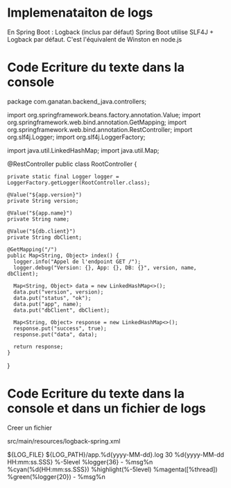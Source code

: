 
# Implemenataiton de logs

  En Spring Boot : Logback (inclus par défaut)
  Spring Boot utilise SLF4J + Logback par défaut.
  C'est l'équivalent de Winston en node.js

# Code Ecriture du texte dans la console
  

  package com.ganatan.backend_java.controllers;

  import org.springframework.beans.factory.annotation.Value;
  import org.springframework.web.bind.annotation.GetMapping;
  import org.springframework.web.bind.annotation.RestController;
  import org.slf4j.Logger;
  import org.slf4j.LoggerFactory;

  import java.util.LinkedHashMap;
  import java.util.Map;

  @RestController
  public class RootController {

    private static final Logger logger = LoggerFactory.getLogger(RootController.class);

    @Value("${app.version}")
    private String version;

    @Value("${app.name}")
    private String name;

    @Value("${db.client}")
    private String dbClient;

    @GetMapping("/")
    public Map<String, Object> index() {
      logger.info("Appel de l'endpoint GET /");
      logger.debug("Version: {}, App: {}, DB: {}", version, name, dbClient);

      Map<String, Object> data = new LinkedHashMap<>();
      data.put("version", version);
      data.put("status", "ok");
      data.put("app", name);
      data.put("dbClient", dbClient);

      Map<String, Object> response = new LinkedHashMap<>();
      response.put("success", true);
      response.put("data", data);

      return response;
    }
  }


# Code Ecriture du texte dans la console et dans un fichier de logs

  Creer un fichier
  
  src/main/resources/logback-spring.xml


  <configuration>

  <property name="LOG_PATH" value="logs"/>
  <property name="LOG_FILE" value="${LOG_PATH}/app.log"/>

  <appender name="FILE" class="ch.qos.logback.core.rolling.RollingFileAppender">
    <file>${LOG_FILE}</file>
    <rollingPolicy class="ch.qos.logback.core.rolling.TimeBasedRollingPolicy">
      <fileNamePattern>${LOG_PATH}/app.%d{yyyy-MM-dd}.log</fileNamePattern>
      <maxHistory>30</maxHistory>
    </rollingPolicy>
    <encoder>
      <pattern>%d{yyyy-MM-dd HH:mm:ss.SSS} %-5level %logger{36} - %msg%n</pattern>
    </encoder>
  </appender>

  <appender name="STDOUT" class="ch.qos.logback.core.ConsoleAppender">
    <encoder>
      <pattern>%cyan(%d{HH:mm:ss.SSS}) %highlight(%-5level) %magenta([%thread]) %green(%logger{20}) - %msg%n</pattern>
    </encoder>
  </appender>

  <root level="INFO">
    <appender-ref ref="STDOUT"/>
    <appender-ref ref="FILE"/>
  </root>

</configuration>
